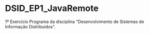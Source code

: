 # DSID_EP1_JavaRemote
1º Exercício Programa da disciplina "Desenvolvimento de Sistemas de Informação Distribuídos".
